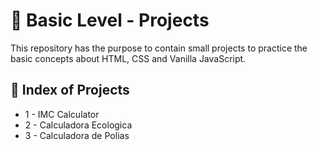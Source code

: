 <h1 align = "justify">🥇 Basic Level - Projects</h1>
<span>This repository has the purpose to contain small projects to practice the basic concepts about HTML, CSS and Vanilla JavaScript.</span>

## 🏅 Index of Projects
  
- 1 - IMC Calculator
- 2 - Calculadora Ecologica
- 3 - Calculadora de Polias

